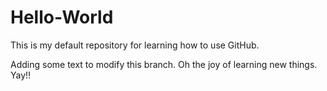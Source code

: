 # Hello-World
This is my default repository for learning how to use GitHub.

Adding some text to modify this branch.
Oh the joy of learning new things.
Yay!!
